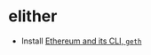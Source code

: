 # elither

- Install [Ethereum and its CLI, `geth`](https://github.com/ethereum/go-ethereum/wiki/Building-Ethereum#installation-instructions)
